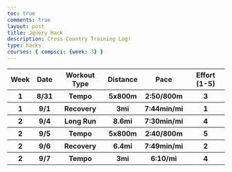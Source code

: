 ```yaml
---
toc: true
comments: true
layout: post
title: Jquery Hack
description: Cross Country Training Log!
type: hacks
courses: { compsci: {week: 3} }
---
```


<!-- load jQuery and DataTables output style and scripts -->
<head>
    <link rel="stylesheet" type="text/css" href="https://cdn.datatables.net/1.13.4/css/jquery.dataTables.min.css">
    <script type="text/javascript" language="javascript" src="https://code.jquery.com/jquery-3.6.0.min.js"></script>
    <script>var define = null;</script>
    <script type="text/javascript" language="javascript" src="https://cdn.datatables.net/1.13.4/js/jquery.dataTables.min.js"></script>
</head>

<body>
    <table id="demo" class="table">
        <thead>
            <tr>
                <th>Week</th>
                <th>Date</th>
                <th>Workout Type</th>
                <th>Distance</th>
                <th>Pace</th>
                <th>Effort (1-5)</th>
            </tr>
        </thead>
        <tbody>
            <tr>
                <th>1</th>
                <th>8/31</th>
                <th>Tempo</th>
                <th>5x800m</th>
                <th>2:50/800m</th>
                <th>3</th>
            </tr>
            <tr>
                <th>1</th>
                <th>9/1</th>
                <th>Recovery</th>
                <th>3mi</th>
                <th>7:44min/mi</th>
                <th>1</th>
            </tr>
            <tr>
                <th>2</th>
                <th>9/4</th>
                <th>Long Run</th>
                <th>8.6mi</th>
                <th>7:30min/mi</th>
                <th>4</th>
            </tr>
            <tr>
                <th>2</th>
                <th>9/5</th>
                <th>Tempo</th>
                <th>5x800m</th>
                <th>2:40/800m</th>
                <th>5</th>
            </tr>
            <tr>
                    <th>2</th>
                <th>9/6</th>
                <th>Recovery </th>
                <th>6.4mi</th>
                <th>7:49min/mi</th>
                <th>2</th>
            </tr>
            <tr>
                <th>2</th>
                <th>9/7</th>
                <th>Tempo</th>
                <th>3mi</th>
                <th>6:10/mi</th>
                <th>4</th>
            </tr>
        </tbody>
    </table>
</body>

<!-- Script is used to embed executable code -->
<script>$("#demo").DataTable();</script>
